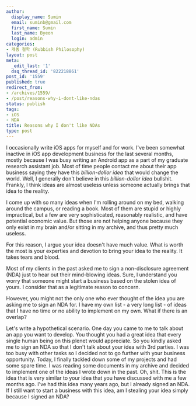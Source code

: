 ```yaml
---
author:
  display_name: Sumin
  email: suminb@gmail.com
  first_name: Sumin
  last_name: Byeon
  login: admin
categories:
- 개똥 철학 (Rubbish Philosophy)
layout: post
meta:
  _edit_last: '1'
  dsq_thread_id: '822218861'
post_id: '1559'
published: true
redirect_from:
- /archives/1559/
- /post/reasons-why-i-dont-like-ndas
status: publish
tags:
- iOS
- NDA
title: Reasons why I don't like NDAs
type: post
---
```

I occasionally write iOS apps for myself and for work. I've been somewhat inactive in iOS app development business for the last several months, mostly because I was busy writing an Android app as a part of my graduate research assistant job. Most of time people contact me about their app business saying they have this *billion-dollor idea* that would change the world. Well, I generally don't believe in this *billion-dollor idea* bullshit. Frankly, I think ideas are almost useless unless someone actually brings that idea to the reality.

I come up with so many ideas when I'm rolling around on my bed, walking around the campus, or reading a book. Most of them are stupid or highly impractical, but a few are very sophisticated, reasonably realistic, and have potential economic value. But those are not helping anyone because they only exist in my brain and/or sitting in my archive, and thus pretty much useless.

For this reason, I argue your idea doesn't have much value. What is worth the most is your experties and devotion to bring your idea to the reality. It takes tears and blood.

Most of my clients in the past asked me to sign a non-disclosure agreement (NDA) just to hear out their mind-blowing ideas. Sure, I understand you worry that someone might start a business based on the stolen idea of yours. I consider that as a legitimate reason to concern.

However, you might not the only one who ever thought of the idea you are asking me to sign an NDA for. I have my own list - a very long list - of ideas that I have no time or no ability to implement on my own. What if there is an overlap?

Let's write a hypothetical scenario. One day you came to me to talk about an app you want to develop. You thought you had a great idea that every single human being on this plenet would appreciate. So you kindly asked me to sign an NDA so that I don't talk about your idea with 3rd parties. I was too busy with other tasks so I decided not to go further with your business opportunity. Today, I finally tackled down some of my projects and had some spare time. I was reading some documents in my archive and decided to implement one of the ideas I wrote down in the past. Oh, shit. This is the idea that is very similar to your idea that you have discussed with me a few months ago. I've had this idea many years ago, but I already signed an NDA. If I still want to start a business with this idea, am I stealing your idea simply because I signed an NDA?

